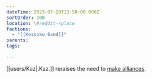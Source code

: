 ```yaml
---
dateTime: 2023-07-20T13:50:00.000Z
sortOrder: 100
location: \#reddit-rplace
factions:
  - "[[Kessoku Band]]"
parents: 
tags: 

---
```

[[users/Kaz|.Kaz.]] reraises the need to [make alliances](discord://discord.com/channels/1093664259273130084/1131230952119615600/1131583955913691186).

